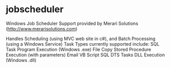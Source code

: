 # jobscheduler
Windows Job Scheduler
Support provided by Merari Solutions (http://www.merarisolutions.com)

Handles Scheduling (using MVC web site in c#), and Batch Processing (using a Windows Service)
Task Types currently supported include:
SQL Task
Program Execution (Windows .exe)
File Copy
Stored Procedure Execution (with parameters)
Email
VB Script
SQL DTS Tasks
DLL Execution (Windows .dll)
